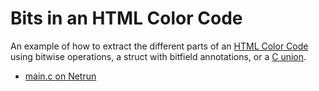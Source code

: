 # Bits in an HTML Color Code

An example of how to extract the different parts of an [HTML
Color Code](https://en.wikipedia.org/wiki/Web_colors#HTML_color_names)
using bitwise operations, a struct with bitfield annotations,
or a [C union](https://en.cppreference.com/w/c/language/union).

 - [main.c on Netrun](https://lawlor.cs.uaf.edu/netrun/run?name=example_c&code=%23include%3Cstdlib.h%3E%0D%0A%23include%3Cstdio.h%3E%0D%0A%0D%0A%0D%0A%2F%2F%20breaking%20down%20an%20html%20color%20code%20with%20bitshifts%20and%20masks%0D%0A%0D%0Avoid%20bitshift_mask_color%28unsigned%20int%20color%29%20%7B%0D%0A%20%20unsigned%20int%20red%20%3D%20%28color%20%26%20%280xFF%20%3C%3C%2016%29%29%20%3E%3E%2016%3B%0D%0A%20%20unsigned%20int%20green%20%3D%20%28color%20%26%20%280xFF%20%3C%3C%208%29%29%20%3E%3E%208%3B%0D%0A%20%20unsigned%20int%20blue%20%3D%20color%20%26%200xFF%3B%0D%0A%20%20printf%28%22the%20red%2C%20green%2C%20blue%20breakdown%20of%20the%20color%20is%200x%25x%2C%200x%25x%2C%200x%25x%5Cn%22%2C%20red%2C%20green%2C%20blue%29%3B%0D%0A%7D%0D%0A%0D%0A%0D%0A%2F%2F%20using%20a%20struct%20with%20bitfields%20to%20store%20an%20html%20color%20code%0D%0A%0D%0Astruct%20color_breakdown_t%20%7B%0D%0A%20%20unsigned%20int%20blue%3A8%3B%0D%0A%20%20unsigned%20int%20green%3A8%3B%0D%0A%20%20unsigned%20int%20red%3A8%3B%0D%0A%7D%3B%0D%0A%0D%0Avoid%20bitfield_struct_color%28unsigned%20int%20color%29%20%7B%0D%0A%20%20struct%20color_breakdown_t%20c%3B%0D%0A%20%20%2A%28%28unsigned%20int%2A%29%26c%29%20%3D%20color%3B%0D%0A%20%20printf%28%22the%20red%2C%20green%2C%20blue%20breakdown%20of%20the%20color%20is%200x%25x%2C%200x%25x%2C%200x%25x%5Cn%22%2C%20c.red%2C%20c.green%2C%20c.blue%29%3B%0D%0A%7D%0D%0A%0D%0A%0D%0A%2F%2F%20using%20a%20c%20union%20to%20show%20that%20both%20representations%20are%20the%20same%0D%0A%0D%0Aunion%20color_t%20%7B%0D%0A%20%20int%20code%3B%0D%0A%20%20struct%20color_breakdown_t%20rgb%3B%0D%0A%7D%3B%0D%0A%0D%0Avoid%20union_color%28unsigned%20int%20color%29%20%7B%0D%0A%20%20union%20color_t%20c%3B%0D%0A%20%20c.code%20%3D%20color%3B%0D%0A%20%20printf%28%22the%20red%2C%20green%2C%20blue%20breakdown%20of%20the%20color%20is%200x%25x%2C%200x%25x%2C%200x%25x%5Cn%22%2C%20c.rgb.red%2C%20c.rgb.green%2C%20c.rgb.blue%29%3B%0D%0A%7D%0D%0A%0D%0Aint%20main%28%29%20%7B%0D%0A%20%20unsigned%20int%20html_color%20%3D%200x80c43a%3B%0D%0A%20%20printf%28%22reading%20an%20html%20color%20with%20bitshifts%20and%20bit%20masks%3A%5Cn%22%29%3B%0D%0A%20%20bitshift_mask_color%28html_color%29%3B%0D%0A%20%20printf%28%22%5Cnreading%20an%20html%20color%20with%20struct%20bitfields%3A%5Cn%22%29%3B%0D%0A%20%20bitfield_struct_color%28html_color%29%3B%0D%0A%20%20printf%28%22%5Cnusing%20a%20union%20to%20make%20the%20bitfield%20version%20nicer%20to%20read%3A%5Cn%22%29%3B%0D%0A%20%20union_color%28html_color%29%3B%0D%0A%20%20return%200%3B%0D%0A%7D&lang=C&mach=skylake64&mode=main&input=&linkwith=&foo_ret=long&foo_arg0=void&orun=Run&orun=Grade&ocompile=Optimize&ocompile=Warnings)
